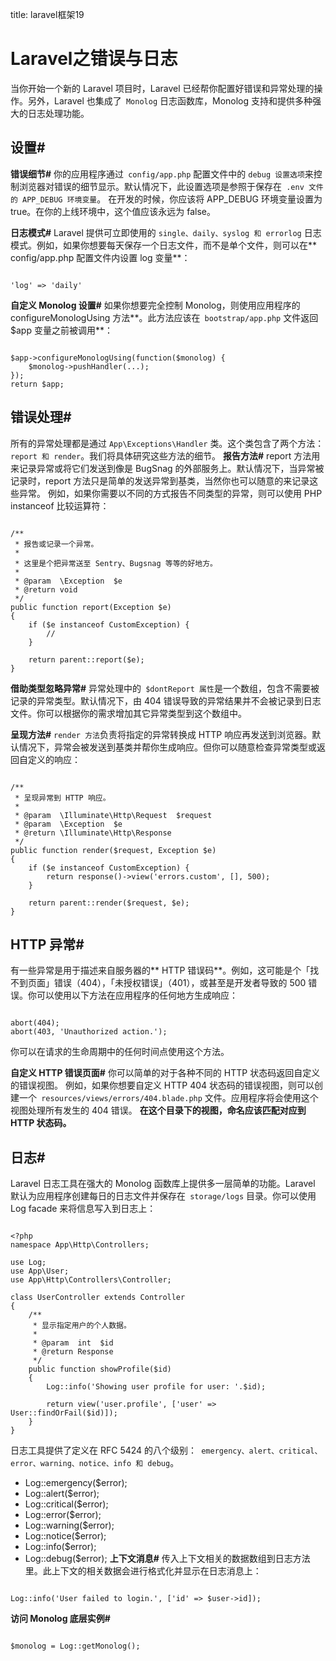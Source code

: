 title: laravel框架19 

#  Laravel之错误与日志 
当你开始一个新的 Laravel 项目时，Laravel 已经帮你配置好错误和异常处理的操作。另外，Laravel 也集成了`  Monolog ` 日志函数库，Monolog 支持和提供多种强大的日志处理功能。
##  设置# 
**错误细节#**
你的应用程序通过`  config/app.php ` 配置文件中的 ` debug 设置选项 `来控制浏览器对错误的细节显示。默认情况下，此设置选项是参照于保存在`  .env 文件的 APP_DEBUG 环境变量 `。
在开发的时候，你应该将 APP_DEBUG 环境变量设置为 true。在你的上线环境中，这个值应该永远为 false。

**日志模式#**
Laravel 提供可立即使用的 ` single、daily、syslog 和 errorlog ` 日志模式。例如，如果你想要每天保存一个日志文件，而不是单个文件，则可以在** config/app.php 配置文件内设置 log 变量**：
```

'log' => 'daily'

```
**自定义 Monolog 设置#**
如果你想要完全控制 Monolog，则使用应用程序的 configureMonologUsing 方法**。此方法应该在`  bootstrap/app.php ` 文件返回 $app 变量之前被调用**：
```

$app->configureMonologUsing(function($monolog) {
    $monolog->pushHandler(...);
});
return $app;

```
##  错误处理# 
所有的异常处理都是通过 ` App\Exceptions\Handler ` 类。这个类包含了两个方法：` report 和 render `。我们将具体研究这些方法的细节。
**报告方法#**
report 方法用来记录异常或将它们发送到像是 BugSnag 的外部服务上。默认情况下，当异常被记录时，report 方法只是简单的发送异常到基类，当然你也可以随意的来记录这些异常。
例如，如果你需要以不同的方式报告不同类型的异常，则可以使用 PHP instanceof 比较运算符：
```

/**
 * 报告或记录一个异常。
 *
 * 这里是个把异常送至 Sentry、Bugsnag 等等的好地方。
 *
 * @param  \Exception  $e
 * @return void
 */
public function report(Exception $e)
{
    if ($e instanceof CustomException) {
        //
    }

    return parent::report($e);
}

```
**借助类型忽略异常#**
异常处理中的`  $dontReport 属性 `是一个数组，包含不需要被记录的异常类型。默认情况下，由 404 错误导致的异常结果并不会被记录到日志文件。你可以根据你的需求增加其它异常类型到这个数组中。

**呈现方法#**
` render 方法 `负责将指定的异常转换成 HTTP 响应再发送到浏览器。默认情况下，异常会被发送到基类并帮你生成响应。但你可以随意检查异常类型或返回自定义的响应：
```

/**
 * 呈现异常到 HTTP 响应。
 *
 * @param  \Illuminate\Http\Request  $request
 * @param  \Exception  $e
 * @return \Illuminate\Http\Response
 */
public function render($request, Exception $e)
{
    if ($e instanceof CustomException) {
        return response()->view('errors.custom', [], 500);
    }

    return parent::render($request, $e);
}

```
##  HTTP 异常# 
有一些异常是用于描述来自服务器的** HTTP 错误码**。例如，这可能是个「找不到页面」错误（404），「未授权错误」（401），或甚至是开发者导致的 500 错误。你可以使用以下方法在应用程序的任何地方生成响应：
```

abort(404);
abort(403, 'Unauthorized action.');

```
你可以在请求的生命周期中的任何时间点使用这个方法。

**自定义 HTTP 错误页面#**
你可以简单的对于各种不同的 HTTP 状态码返回自定义的错误视图。
例如，如果你想要自定义 HTTP 404 状态码的错误视图，则可以创建一个`  resources/views/errors/404.blade.php ` 文件。应用程序将会使用这个视图处理所有发生的 404 错误。
**在这个目录下的视图，命名应该匹配对应到 HTTP 状态码。**

##  日志# 
Laravel 日志工具在强大的 Monolog 函数库上提供多一层简单的功能。Laravel 默认为应用程序创建每日的日志文件并保存在`  storage/logs ` 目录。你可以使用 Log facade 来将信息写入到日志上：
```

<?php
namespace App\Http\Controllers;

use Log;
use App\User;
use App\Http\Controllers\Controller;

class UserController extends Controller
{
    /**
     * 显示指定用户的个人数据。
     *
     * @param  int  $id
     * @return Response
     */
    public function showProfile($id)
    {
        Log::info('Showing user profile for user: '.$id);

        return view('user.profile', ['user' => User::findOrFail($id)]);
    }
}

```
日志工具提供了定义在 RFC 5424 的八个级别：`  emergency、alert、critical、error、warning、notice、info 和 debug `。
  * Log::emergency($error);
  * Log::alert($error);
  * Log::critical($error);
  * Log::error($error);
  * Log::warning($error);
  * Log::notice($error);
  * Log::info($error);
  * Log::debug($error);
**上下文消息#**
传入上下文相关的数据数组到日志方法里。此上下文的相关数据会进行格式化并显示在日志消息上：
```

Log::info('User failed to login.', ['id' => $user->id]);

```
**访问 Monolog 底层实例#**
```

$monolog = Log::getMonolog();

```